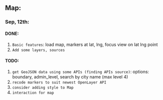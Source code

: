 ## Map:

### Sep, 12th:

#### DONE:

1. `Basic features`: load map, markers at lat, lng, focus view on lat lng point
2. `Add some layers, sources`

#### TODO:

1. `get GeoJSON data using some APIs (finding APIs source)`: options: boundary, admin_level, search by city name (max level 4)
2. `recode markers to suit newest OpenLayer API`
3. `consider adding style to Map`
4. `interaction for map`